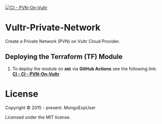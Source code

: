 [![CI - PVN-On-Vultr](https://github.com/MongoExpUser/Vultr-Private-Network/actions/workflows/terraform.yml/badge.svg)](https://github.com/MongoExpUser/Vultr-Private-Network/actions/workflows/terraform.yml)


# Vultr-Private-Network
Create a Private Network (PVN) on Vultr Cloud Provider.

## Deploying the Terraform (TF) Module

1) To deploy the module on <strong>```AWS```</strong> via <strong>GitHub Actions</strong> see the following link: <br>
 <strong><a href="https://github.com/MongoExpUser/Vultr-Private-Network/blob/main/.github/workflows/terraform.yml" rel="nofollow">CI - CI - PVN-On-Vultr</a></p></strong>
  

# License

Copyright © 2015 - present. MongoExpUser

Licensed under the MIT license.


